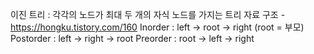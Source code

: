 이진 트리 : 각각의 노드가 최대 두 개의 자식 노드를 가지는 트리 자료 구조 - https://hongku.tistory.com/160
    Inorder : left -> root -> right (root = 부모)
    Postorder : left -> right -> root
    Preorder : root -> left -> right
